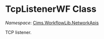 # TcpListenerWF Class 

*Namespace*: [Cims.WorkflowLib.NetworkApis](Cims.WorkflowLib.NetworkApis.md)

TCP listener.
